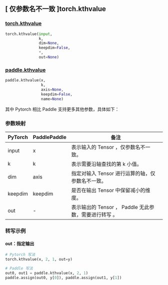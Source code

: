 ## [ 仅参数名不一致 ]torch.kthvalue
### [torch.kthvalue](https://pytorch.org/docs/stable/generated/torch.kthvalue.html?highlight=kthvalue#torch.kthvalue)

```python
torch.kthvalue(input,
               k,
               dim=None,
               keepdim=False,
               *,
               out=None)
```

### [paddle.kthvalue](https://www.paddlepaddle.org.cn/documentation/docs/zh/api/paddle/kthvalue_cn.html)

```python
paddle.kthvalue(x,
                k,
                axis=None,
                keepdim=False,
                name=None)
```

其中 Pytorch 相比 Paddle 支持更多其他参数，具体如下：

### 参数映射
| PyTorch       | PaddlePaddle | 备注                                                   |
| ------------- | ------------ | ------------------------------------------------------ |
| input         | x            | 表示输入的 Tensor ，仅参数名不一致。                   |
| k         | k           | 表示需要沿轴查找的第 k 小值。                   |
| dim         | axis            | 指定对输入 Tensor 进行运算的轴，仅参数名不一致。                   |
| keepdim         | keepdim            | 是否在输出 Tensor 中保留减小的维度。                   |
| out         | -            | 表示输出的 Tensor ， Paddle 无此参数，需要进行转写 。                   |

### 转写示例

#### out：指定输出
```python
# Pytorch 写法
torch.kthvalue(x, 2, 1, out=y)

# Paddle 写法
out0, out1 = paddle.kthvalue(x, 2, 1)
paddle.assign(out0, y[0]), paddle.assign(out1, y[1])
```
